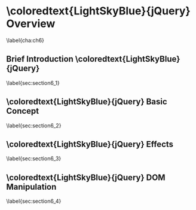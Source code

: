 # \coloredtext{LightSkyBlue}{jQuery} Overview
\label{cha:ch6}

## Brief Introduction \coloredtext{LightSkyBlue}{jQuery}
\label{sec:section6_1}

## \coloredtext{LightSkyBlue}{jQuery} Basic Concept
\label{sec:section6_2}

## \coloredtext{LightSkyBlue}{jQuery} Effects
\label{sec:section6_3}

## \coloredtext{LightSkyBlue}{jQuery} DOM Manipulation
\label{sec:section6_4}
